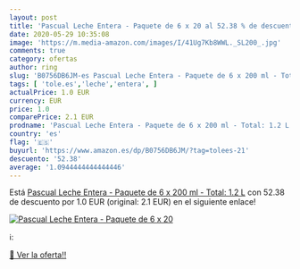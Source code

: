 ```yaml
---
layout: post
title: 'Pascual Leche Entera - Paquete de 6 x 20 al 52.38 % de descuento'
date: 2020-05-29 10:35:08
image: 'https://m.media-amazon.com/images/I/41Ug7Kb8WWL._SL200_.jpg'
comments: true
category: ofertas
author: ring
slug: 'B0756DB6JM-es Pascual Leche Entera - Paquete de 6 x 200 ml - Total: 1.2 L'
tags: [ 'tole.es','leche','entera', ]
actualPrice: 1.0 EUR
currency: EUR
price: 1.0
comparePrice: 2.1 EUR
prodname: 'Pascual Leche Entera - Paquete de 6 x 200 ml - Total: 1.2 L'
country: 'es'
flag: '🇪🇸'
buyurl: 'https://www.amazon.es/dp/B0756DB6JM/?tag=tolees-21'
descuento: '52.38'
average: '1.0944444444444446'
---
```


Está [Pascual Leche Entera - Paquete de 6 x 200 ml - Total: 1.2 L](https://www.amazon.es/dp/B0756DB6JM/?tag=tolees-21) con 52.38 de descuento por 1.0 EUR (original: 2.1 EUR) en el siguiente enlace!

[![Pascual Leche Entera - Paquete de 6 x 20](https://m.media-amazon.com/images/I/41Ug7Kb8WWL._SL200_.jpg)](https://www.amazon.es/dp/B0756DB6JM/?tag=tolees-21)

ℹ️:


[🛒 Ver la oferta!!](https://www.amazon.es/dp/B0756DB6JM/?tag=tolees-21)
